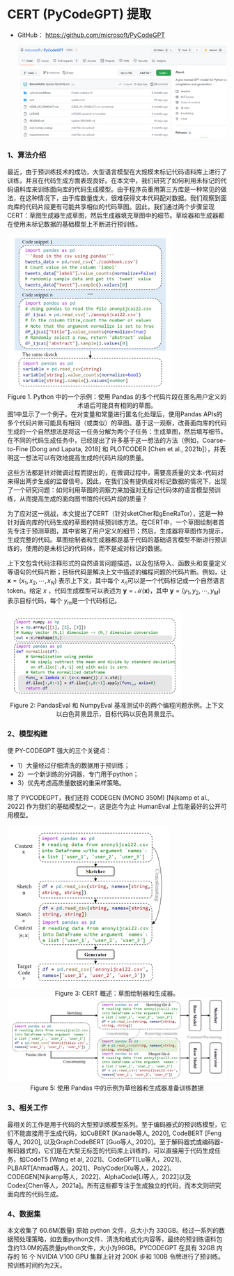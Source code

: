 # CERT (PyCodeGPT) 提取

- GitHub： https://github.com/microsoft/PyCodeGPT

  ![CERT-PyCodeGPT](imgs/CERT-PyCodeGPT.png)



### 1、算法介绍

最近，由于预训练技术的成功，大型语言模型在大规模未标记代码语料库上进行了训练，并且在代码生成方面表现良好。在本文中，我们研究了如何利用未标记的代码语料库来训练面向库的代码生成模型。由于程序员重用第三方库是一种常见的做法，在这种情况下，由于库数量庞大，很难获得文本代码配对数据。我们观察到面向库的代码片段更有可能共享相似的代码草图。因此，我们通过两个步骤呈现 CERT：草图生成器生成草图，然后生成器填充草图中的细节。草绘器和生成器都在使用未标记数据的基础模型上不断进行预训练。

<img src="../imgs/CERT/Figure_1.png" alt="Figure_1" style="zoom:50%;" />

<center>Figure 1. Python 中的一个示例：使用 Pandas 的多个代码片段在匿名用户定义的术语后可能具有相同的草图。 </center>
图1中显示了一个例子。在对变量和常量进行匿名化处理后，使用Pandas APIs的多个代码片断可能具有相同（或类似）的草图。基于这一观察，改善面向库的代码生成的一个自然想法是将这一任务分解为两个子任务：生成草图，然后填写细节。在不同的代码生成任务中，已经提出了许多基于这一想法的方法（例如，Coarse-to-Fine [Dong and Lapata, 2018] 和 PLOTCODER [Chen et al., 2021b]），并表明这一想法可以有效地提高生成的代码片段的质量。

这些方法都是针对微调过程而提出的，在微调过程中，需要高质量的文本-代码对来得出两步生成的监督信号。因此，在我们没有提供成对标记数据的情况下，出现了一个研究问题：如何利用草图的洞察力来加强对无标记代码体的语言模型预训练，从而提高生成的面向图书馆的代码片段的质量？

为了应对这一挑战，本文提出了CERT（针对sketCher和gEneRaTor），这是一种针对面向库的代码生成的草图的持续预训练方法。在CERT中，一个草图绘制者首先专注于预测草图，其中省略了用户定义的细节；然后，生成器将草图作为提示，生成完整的代码。草图绘制者和生成器都是基于代码的基础语言模型不断进行预训练的，使用的是未标记的代码体，而不是成对标记的数据。

上下文包含代码注释形式的自然语言问题描述，以及包括导入、函数头和变量定义等语句的代码片断；目标代码是解决上文中描述的编程问题的代码片断。例如，让 $\mathbf{x}=\left(x_{1}, x_{2}, \cdots, x_{N}\right)$ 表示上下文，其中每个 $x_n$可以是一个代码标记或一个自然语言token。给定 $x$ ，代码生成模型可以表述为 $\mathbf{y}=\mathcal{M}(\mathbf{x})$，其中 $\mathbf{y}=\left(y_{1}, y_{2}, \cdots, y_{M}\right)$ 表示目标代码，每个 $y_m$是一个代码标记。

<img src="../imgs/CERT/Figure_2.png" alt="Figure_2" style="zoom:50%;" />

<center>Figure 2: PandasEval 和 NumpyEval 基准测试中的两个编程问题示例。上下文以白色背景显示，目标代码以灰色背景显示。 </center>




### 2、模型构建

使 PY-CODEGPT 强大的三个关键点：

- 1）大量经过仔细清洗的数据用于预训练； 
- 2）一个新训练的分词器，专门用于python； 
- 3）优先考虑高质量数据的重采样策略。


除了 PYCODEGPT，我们还将 CODEGEN (MONO 350M) [Nijkamp et al., 2022] 作为我们的基础模型之一，这是迄今为止 HumanEval 上性能最好的公开可用模型。

<img src="../imgs/CERT/Figure_3.png" alt="Figure_3" style="zoom:50%;" />

<center>Figure 3:  CERT 概述：草图绘制器和生成器。</center>



<img src="../imgs/CERT/Figure_5.png" alt="Figure_5" style="zoom:50%;" />

<center>Figure 5:  使用 Pandas 中的示例为草绘器和生成器准备训练数据</center>



### 3、相关工作

最相关的工作是用于代码的大型预训练模型系列。至于编码器式的预训练模型，它们不能直接用于生成代码，如CuBERT [Kanade等人, 2020], CodeBERT [Feng等人, 2020], 以及GraphCodeBERT [Guo等人, 2020]。至于解码器式或编码器-解码器式的，它们是在大型无标签的代码库上训练的，可以直接用于代码生成任务，如CodeT5 [Wang et al, 2021]、CodeGPT[Lu等人，2021]、PLBART[Ahmad等人，2021]、PolyCoder[Xu等人，2022]、CODEGEN[Nijkamp等人，2022]、AlphaCode[Li等人，2022]以及Codex[Chen等人，2021a]。所有这些都专注于生成独立的代码，而本文则研究面向库的代码生成。



### 4、数据集

本文收集了 60.6M(数量) 原始 python 文件，总大小为 330GB。经过一系列的数据预处理策略，如去重python文件、清洗和格式化内容等，最终的预训练语料包含约13.0M的高质量python文件，大小为96GB。PYCODEGPT 在具有 32GB 内存的 16 个 NVIDIA V100 GPU 集群上针对 200K 步和 100B 令牌进行了预训练。预训练时间约为2天。
